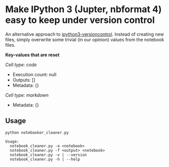 # Make IPython 3 (Jupter, nbformat 4) easy to keep under version control

An alternative approach to [ipython3-versioncontrol](https://github.com/balabit/ipython3-versioncontrol). Instead of creating new files, simply overwrite some trivial (in our opinion) values from the notebook files.

**Key-values that are reset**

*Cell type: code*

- Execution count: null
- Outputs: []
- Metadata: {}

*Cell type: markdown*

- Metadata: {}

## Usage

```
python notebooker_cleaner.py

Usage:
  notebook_cleaner.py -o <notebook>
  notebook_cleaner.py -f <output> <notebook>
  notebook_cleaner.py -v | --version
  notebook_cleaner.py -h | --help
```
